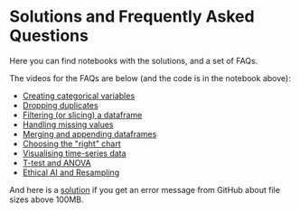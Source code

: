 # Solutions and Frequently Asked Questions

Here you can find notebooks with the solutions, and a set of FAQs.

The videos for the FAQs are below (and the code is in the notebook above):
* [Creating categorical variables](https://youtu.be/xRt1MgWMGXU)
* [Dropping duplicates](https://youtu.be/YqGYUH60yc0)
* [Filtering (or slicing) a dataframe](https://youtu.be/mMiPal1JmFE)
* [Handling missing values](https://youtu.be/_--O014-Fi8)
* [Merging and appending dataframes](https://youtu.be/vNqJ6ify1AU)
* [Choosing the "right" chart](https://youtu.be/84wwsYcwZP4)
* [Visualising time-series data](https://youtu.be/Yrujxc0RgLg)
* [T-test and ANOVA](https://www.youtube.com/watch?v=acT8GHJynns)
* [Ethical AI and Resampling](https://www.youtube.com/watch?v=iRJtoy_e2XU)


And here is a [solution](https://youtu.be/7VFfg1Lgkq4) if you get an error message from GitHub about file sizes above 100MB.
